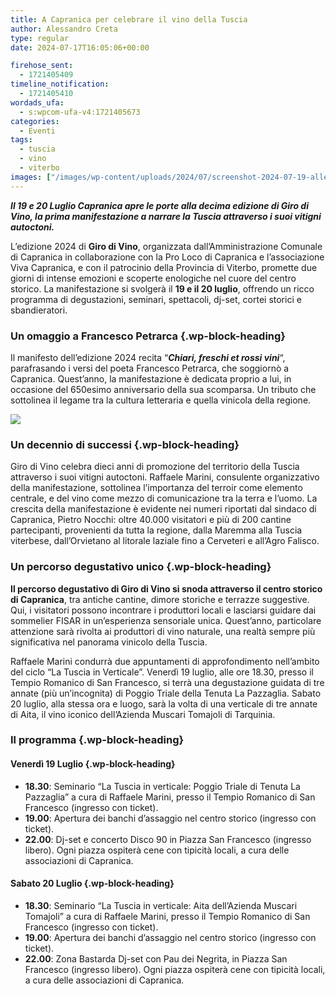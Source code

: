 ```yaml
---
title: A Capranica per celebrare il vino della Tuscia
author: Alessandro Creta
type: regular
date: 2024-07-17T16:05:06+00:00

firehose_sent:
  - 1721405409
timeline_notification:
  - 1721405410
wordads_ufa:
  - s:wpcom-ufa-v4:1721405673
categories:
  - Eventi
tags:
  - tuscia
  - vino
  - viterbo
images: ["/images/wp-content/uploads/2024/07/screenshot-2024-07-19-alle-18.07.00.webp"]
---
```

_**Il 19 e 20 Luglio Capranica apre le porte alla decima edizione di Giro di Vino, la prima manifestazione a narrare la Tuscia attraverso i suoi vitigni autoctoni.**_

L&#8217;edizione 2024 di **Giro di Vino**, organizzata dall&#8217;Amministrazione Comunale di Capranica in collaborazione con la Pro Loco di Capranica e l&#8217;associazione Viva Capranica, e con il patrocinio della Provincia di Viterbo, promette due giorni di intense emozioni e scoperte enologiche nel cuore del centro storico. La manifestazione si svolgerà il **19 e il 20 luglio**, offrendo un ricco programma di degustazioni, seminari, spettacoli, dj-set, cortei storici e sbandieratori.

### Un omaggio a Francesco Petrarca {.wp-block-heading}

Il manifesto dell&#8217;edizione 2024 recita &#8220;_**Chiari, freschi et rossi vini**_&#8220;, parafrasando i versi del poeta Francesco Petrarca, che soggiornò a Capranica. Quest&#8217;anno, la manifestazione è dedicata proprio a lui, in occasione del 650esimo anniversario della sua scomparsa. Un tributo che sottolinea il legame tra la cultura letteraria e quella vinicola della regione.

![](/images/wp-content/uploads/2024/07/unknown.webp)
 

### Un decennio di successi {.wp-block-heading}

Giro di Vino celebra dieci anni di promozione del territorio della Tuscia attraverso i suoi vitigni autoctoni. Raffaele Marini, consulente organizzativo della manifestazione, sottolinea l&#8217;importanza del terroir come elemento centrale, e del vino come mezzo di comunicazione tra la terra e l&#8217;uomo. La crescita della manifestazione è evidente nei numeri riportati dal sindaco di Capranica, Pietro Nocchi: oltre 40.000 visitatori e più di 200 cantine partecipanti, provenienti da tutta la regione, dalla Maremma alla Tuscia viterbese, dall&#8217;Orvietano al litorale laziale fino a Cerveteri e all&#8217;Agro Falisco.

### Un percorso degustativo unico {.wp-block-heading}

**Il percorso degustativo di Giro di Vino si snoda attraverso il centro storico di Capranica**, tra antiche cantine, dimore storiche e terrazze suggestive. Qui, i visitatori possono incontrare i produttori locali e lasciarsi guidare dai sommelier FISAR in un&#8217;esperienza sensoriale unica. Quest&#8217;anno, particolare attenzione sarà rivolta ai produttori di vino naturale, una realtà sempre più significativa nel panorama vinicolo della Tuscia.

Raffaele Marini condurrà due appuntamenti di approfondimento nell&#8217;ambito del ciclo &#8220;La Tuscia in Verticale&#8221;. Venerdì 19 luglio, alle ore 18.30, presso il Tempio Romanico di San Francesco, si terrà una degustazione guidata di tre annate (più un&#8217;incognita) di Poggio Triale della Tenuta La Pazzaglia. Sabato 20 luglio, alla stessa ora e luogo, sarà la volta di una verticale di tre annate di Aita, il vino iconico dell&#8217;Azienda Muscari Tomajoli di Tarquinia.

### Il programma {.wp-block-heading}

#### Venerdì 19 Luglio {.wp-block-heading}

<ul class="wp-block-list">
  <li>
    <strong>18.30</strong>: Seminario &#8220;La Tuscia in verticale: Poggio Triale di Tenuta La Pazzaglia&#8221; a cura di Raffaele Marini, presso il Tempio Romanico di San Francesco (ingresso con ticket).
  </li>
  <li>
    <strong>19.00</strong>: Apertura dei banchi d&#8217;assaggio nel centro storico (ingresso con ticket).
  </li>
  <li>
    <strong>22.00</strong>: Dj-set e concerto Disco 90 in Piazza San Francesco (ingresso libero). Ogni piazza ospiterà cene con tipicità locali, a cura delle associazioni di Capranica.
  </li>
</ul>

#### Sabato 20 Luglio {.wp-block-heading}

<ul class="wp-block-list">
  <li>
    <strong>18.30</strong>: Seminario &#8220;La Tuscia in verticale: Aita dell&#8217;Azienda Muscari Tomajoli&#8221; a cura di Raffaele Marini, presso il Tempio Romanico di San Francesco (ingresso con ticket).
  </li>
  <li>
    <strong>19.00</strong>: Apertura dei banchi d&#8217;assaggio nel centro storico (ingresso con ticket).
  </li>
  <li>
    <strong>22.00</strong>: Zona Bastarda Dj-set con Pau dei Negrita, in Piazza San Francesco (ingresso libero). Ogni piazza ospiterà cene con tipicità locali, a cura delle associazioni di Capranica.
  </li>
</ul>